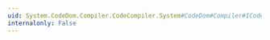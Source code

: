 ```yaml
---
uid: System.CodeDom.Compiler.CodeCompiler.System#CodeDom#Compiler#ICodeCompiler#CompileAssemblyFromDom(System.CodeDom.Compiler.CompilerParameters,System.CodeDom.CodeCompileUnit)
internalonly: False
---
```

